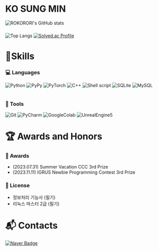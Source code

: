 # KO SUNG MIN

![ROKORORI's GitHub stats](https://github-readme-stats.vercel.app/api?username=ROKORORI&show_icons=true&theme=radical)  
###
![Top Langs](https://github-readme-stats.vercel.app/api/top-langs/?username=ROKORORI&layout=compact&theme=tokyonight)
[![Solved.ac Profile](http://mazassumnida.wtf/api/v2/generate_badge?boj=rhtjdals1723)](https://solved.ac/rhtjdals1723)
###
    
# 💪Skills

### :computer: Languages
![Python](https://img.shields.io/badge/Python-3776AB.svg?&style=for-the-badge&logo=Python&logoColor=white)
![PyPy](https://img.shields.io/badge/PyPy-193440.svg?&style=for-the-badge&logo=PyPy&logoColor=white)
![PyTorch](https://img.shields.io/badge/PyTorch-EE4C2C.svg?&style=for-the-badge&logo=PyTorch&logoColor=white)
![C++](https://img.shields.io/badge/C%2B%2B-00599C?style=for-the-badge&logo=c%2B%2B&logoColor=white)
![Shell script](https://img.shields.io/badge/Shell_Script-121011?style=for-the-badge&logo=gnu-bash&logoColor=white)
![SQLite](https://img.shields.io/badge/SQLite-003B57.svg?&style=for-the-badge&logo=SQLite&logoColor=white)
![MySQL](https://img.shields.io/badge/MySQL-4479A1.svg?&style=for-the-badge&logo=MySQL&logoColor=white)    
###

#
### :wrench: Tools
![Git](https://img.shields.io/badge/Git-F05032.svg?&style=for-the-badge&logo=Git&logoColor=white)
![PyCharm](https://img.shields.io/badge/PyCharm-000000.svg?&style=for-the-badge&logo=PyCharm&logoColor=white)
![GoogleColab](https://img.shields.io/badge/GoogleColab-F9AB00.svg?&style=for-the-badge&logo=GoogleColab&logoColor=white)
![UnrealEngine5](https://img.shields.io/badge/unrealengine-0E1128.svg?style=for-the-badge&logo=unrealengine&logoColor=white)
###
#

# :trophy: Awards and Honors
###
### :crown: Awards
-  \(2023.07.31\) Summer Vacation CCC 3rd Prize
- \(2023.11.11\) IGRUS Newbie Programming Contest 3rd Prize
###
### :pencil: License
- 정보처리 기능사 (필기)
- 리눅스 마스터 2급 (필기)
#

# :mailbox_with_mail: Contacts
[![Naver Badge](https://img.shields.io/badge/Naver-03C75A?style=flat-square&logo=Naver&logoColor=white&link=mailto:rhtjdals1723@naver.com)](mailto:rhtjdals1723@naver.com)
